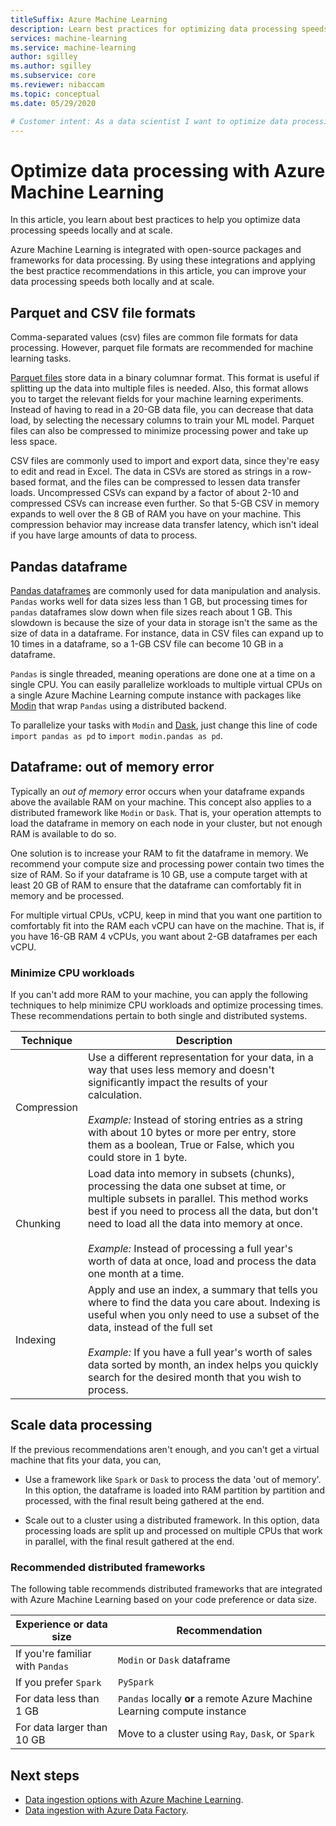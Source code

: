 ```yaml
---
titleSuffix: Azure Machine Learning
description: Learn best practices for optimizing data processing speeds and what integrations Azure Machine Learning supports for data processing at scale.
services: machine-learning
ms.service: machine-learning
author: sgilley
ms.author: sgilley
ms.subservice: core
ms.reviewer: nibaccam
ms.topic: conceptual
ms.date: 05/29/2020

# Customer intent: As a data scientist I want to optimize data processing speeds at scale
---
```


# Optimize data processing with Azure Machine Learning

In this article, you learn about best practices to help you optimize data processing speeds locally and at scale.

Azure Machine Learning is integrated with open-source packages and frameworks for data processing. By using these integrations and applying the best practice recommendations in this article, you can improve your data processing speeds both locally and at scale.

## Parquet and CSV file formats

Comma-separated values (csv) files are common file formats for data processing. However, parquet file formats are recommended for machine learning tasks.

[Parquet files](https://parquet.apache.org/) store data in a binary columnar format. This format is useful if splitting up the data into multiple files is needed. Also, this format allows you to target the relevant fields for your machine learning experiments. Instead of having to read in a 20-GB data file, you can decrease that data load, by selecting the necessary columns to train your ML model. Parquet files can also be compressed to minimize processing power and take up less space.

CSV files are commonly used to import and export data, since they're easy to edit and read in Excel. The data in CSVs are stored as strings in a row-based format, and the files can be compressed to lessen data transfer loads. Uncompressed CSVs can expand by a factor of about 2-10 and compressed CSVs can increase even further. So that 5-GB CSV in memory expands to well over the 8 GB of RAM you have on your machine. This compression behavior may increase data transfer latency, which isn't ideal if you have large amounts of data to process. 

## Pandas dataframe

[Pandas dataframes](https://pandas.pydata.org/pandas-docs/stable/getting_started/overview.html) are commonly used for data manipulation and analysis. `Pandas` works well for data sizes less than 1 GB, but processing times for `pandas` dataframes slow down when file sizes reach about 1 GB. This slowdown is because the size of your data in storage isn't the same as the size of data in a dataframe. For instance, data in CSV files can expand up to 10 times in a dataframe, so a 1-GB CSV file can become 10 GB in a dataframe.

`Pandas` is single threaded, meaning operations are done one at a time on a single CPU. You can easily parallelize workloads to multiple virtual CPUs on a single Azure Machine Learning compute instance with packages like [Modin](https://modin.readthedocs.io/en/latest/) that wrap `Pandas` using a distributed backend.

To parallelize your tasks with `Modin` and [Dask](https://dask.org), just change this line of code `import pandas as pd` to `import modin.pandas as pd`.

## Dataframe: out of memory error 

Typically an *out of memory* error occurs when your dataframe expands above the available RAM on your machine. This concept also applies to a distributed framework like `Modin` or `Dask`.  That is, your operation attempts to load the dataframe in memory on each node in your cluster, but not enough RAM is available to do so.

One solution is to increase your RAM to fit the dataframe in memory. We recommend your compute size and processing power contain two times the size of RAM. So if your dataframe is 10 GB, use a compute target with at least 20 GB of RAM to ensure that the dataframe can comfortably fit in memory and be processed. 

For multiple virtual CPUs, vCPU, keep in mind that you want one partition to comfortably fit into the RAM each vCPU can have on the machine. That is, if you have 16-GB RAM 4 vCPUs, you want  about 2-GB dataframes per each vCPU.

### Minimize CPU workloads

If you can't add more RAM to your machine, you can apply the following techniques to help minimize CPU workloads and optimize processing times. These recommendations pertain to both single and distributed systems.

Technique | Description
----|----
Compression | Use a different representation for your data, in a way that uses less memory and  doesn't significantly impact the results of your calculation.<br><br>*Example:* Instead of storing entries as a string with about 10 bytes or more per entry, store them as a boolean, True or False, which you could store in 1 byte.
Chunking | Load data into memory in subsets (chunks), processing the data one subset at time, or multiple subsets in parallel. This method works best if you need to process all the data, but don't need to load all the data into memory at once. <br><br>*Example:* Instead of processing a full year's worth of data at once, load and process the data one month at a time.
Indexing | Apply and use an index, a summary that tells you where to find the data you care about. Indexing is useful when you only need to use a subset of the data, instead of the full set<br><br>*Example:* If you have a full year's worth of sales data sorted by month, an index helps you quickly search for the desired month that you wish to process.

## Scale data processing

If the previous recommendations aren't enough, and you can't get a virtual machine that fits your data, you can, 

* Use a framework like `Spark` or `Dask` to process the data 'out of memory'. In this option, the dataframe is loaded into RAM partition by partition and processed, with the final result being gathered at the end. 

* Scale out to a cluster using a distributed framework. In this option, data processing loads are split up and processed on multiple CPUs that work in parallel, with the final result gathered at the end.

### Recommended distributed frameworks

The following table recommends distributed frameworks that are integrated with Azure Machine Learning based on your code preference or data size.

Experience or data size | Recommendation
------|------
If you're familiar with `Pandas`| `Modin` or `Dask` dataframe
If you prefer `Spark` | `PySpark`
For data less than 1 GB | `Pandas` locally **or** a remote Azure Machine Learning compute instance
For data larger than 10 GB| Move to a cluster using `Ray`, `Dask`, or `Spark`

## Next steps

* [Data ingestion options with Azure Machine Learning](concept-data-ingestion.md).
* [Data ingestion with Azure Data Factory](how-to-data-ingest-adf.md).
